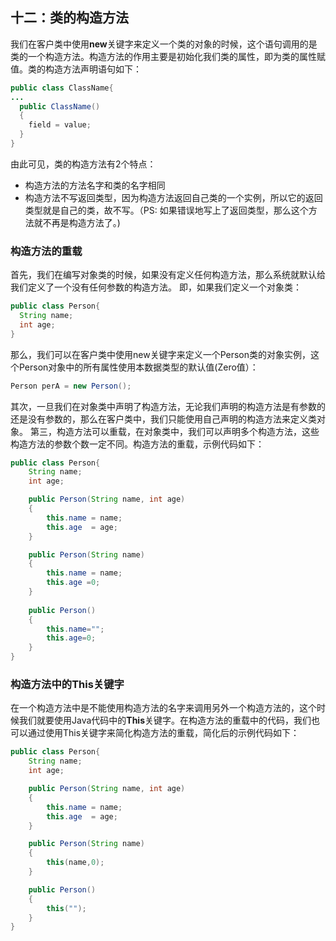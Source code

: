 ## 十二：类的构造方法

我们在客户类中使用**new**关键字来定义一个类的对象的时候，这个语句调用的是类的一个构造方法。构造方法的作用主要是初始化我们类的属性，即为类的属性赋值。类的构造方法声明语句如下：
```java
public class ClassName{
...
  public ClassName()
  {
    field = value;
  }
}
```
由此可见，类的构造方法有2个特点：
+ 构造方法的方法名字和类的名字相同
+ 构造方法不写返回类型，因为构造方法返回自己类的一个实例，所以它的返回类型就是自己的类，故不写。（PS: 如果错误地写上了返回类型，那么这个方法就不再是构造方法了。)

### 构造方法的重载
首先，我们在编写对象类的时候，如果没有定义任何构造方法，那么系统就默认给我们定义了一个没有任何参数的构造方法。 即，如果我们定义一个对象类：
```java
public class Person{
  String name;
  int age;
}
```
那么，我们可以在客户类中使用new关键字来定义一个Person类的对象实例，这个Person对象中的所有属性使用本数据类型的默认值(Zero值）：
```java
Person perA = new Person();
```
其次，一旦我们在对象类中声明了构造方法，无论我们声明的构造方法是有参数的还是没有参数的，那么在客户类中，我们只能使用自己声明的构造方法来定义类对象。
第三，构造方法可以重载，在对象类中，我们可以声明多个构造方法，这些构造方法的参数个数一定不同。构造方法的重载，示例代码如下：
```java
public class Person{
    String name;
    int age;

    public Person(String name, int age)
    {
        this.name = name;
        this.age  = age;
    }

    public Person(String name)
    {
        this.name = name;
        this.age =0;
    }
    
    public Person()
    {
        this.name="";
        this.age=0;                
    }
}
```
### 构造方法中的This关键字
在一个构造方法中是不能使用构造方法的名字来调用另外一个构造方法的，这个时候我们就要使用Java代码中的**This**关键字。在构造方法的重载中的代码，我们也可以通过使用This关键字来简化构造方法的重载，简化后的示例代码如下：
```java
public class Person{
    String name;
    int age;

    public Person(String name, int age)
    {
        this.name = name;
        this.age  = age;
    }

    public Person(String name)
    {
        this(name,0);
    }

    public Person()
    {
        this("");
    }
}
```
